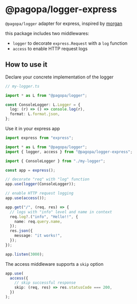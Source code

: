 # @pagopa/logger-express

`@pagopa/logger` adapter for express, inspired by [morgan](https://github.com/expressjs/morgan)

this package includes two middlewares:

- `logger` to decorate `express.Request` with a `log` function
- `access` to enable HTTP request logs

## How to use it

Declare your concrete implementation of the logger

```typescript
// my-logger.ts

import * as L from "@pagopa/logger";

const ConsoleLogger: L.Logger = {
  log: (r) => () => console.log(r),
  format: L.format.json,
};
```

Use it in your express app

```typescript
import express from "express";

import * as L from "@pagopa/logger";
import { logger, access } from "@pagopa/logger-express";

import { ConsoleLogger } from "./my-logger";

const app = express();

// decorate "req" with "log" function
app.use(logger(ConsoleLogger));

// enable HTTP request logging
app.use(access());

app.get("/", (req, res) => {
  // logs with "info" level and name in context
  req.log?.("info", "Hello!!", {
    name: req.query.name,
  });
  res.json({
    message: "it works!",
  });
});

app.listen(3000);
```

The access middleware supports a `skip` option

```typescript
app.use(
  access({
    // skip successful response
    skip: (req, res) => res.statusCode === 200,
  })
);
```
